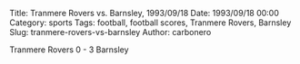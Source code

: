 Title: Tranmere Rovers vs. Barnsley, 1993/09/18
Date: 1993/09/18 00:00
Category: sports
Tags: football, football scores, Tranmere Rovers, Barnsley
Slug: tranmere-rovers-vs-barnsley
Author: carbonero


Tranmere Rovers 0 - 3 Barnsley
